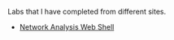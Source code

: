 Labs that I have completed from different sites.

  -  [Network Analysis Web Shell](Blue_Team_Labs/Network_Analysis_Web_Shell.md)
